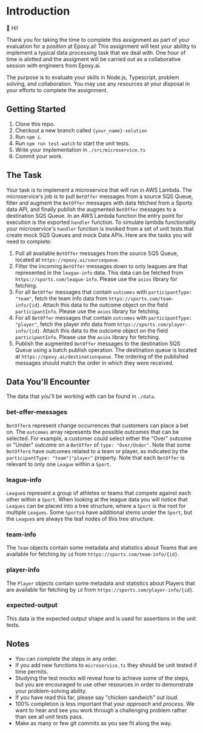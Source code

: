 # Introduction

👋 Hi!

Thank you for taking the time to complete this assignment as part of your evaluation for a position at Epoxy.ai! This assignment will test your abililty to implement a typical data processing task that we deal with. One hour of time is alotted and the assigment will be carried out as a collaborative session with engineers from Epoxy.ai.

The purpose is to evaluate your skills in Node.js, Typescript, problem solving, and collaboration. You may use any resources at your disposal in your efforts to complete the assignment.

## Getting Started

1. Clone this repo.
2. Checkout a new branch called `{your_name}-solution`
3. Run `npm i`.
4. Run `npm run test-watch` to start the unit tests.
5. Write your implementation in `./src/microservice.ts`
6. Commit your work.

## The Task

Your task is to implement a microservice that will run in AWS Lambda. The microservice's job is to pull `BetOffer` messages from a source SQS Queue, filter and augment the `BetOffer` messages with data fetched from a Sports data API, and finally publish the augmented `BetOffer` messages to a destination SQS Queue. In an AWS Lambda function the entry point for execution is the exported `handler` function. To simulate lambda functionality your microservice's `handler` function is invoked from a set of unit tests that create mock SQS Queues and mock Data APIs. Here are the tasks you will need to complete:

1. Pull all available `BetOffer` messages from the source SQS Queue, located at `https://epoxy.ai/sourcequeue`.
2. Filter the incoming `BetOffer` messages down to only leagues are that represented in the `league-info` data. This data can be fetched from `https://sports.com/league-info`. Please use the `axios` library for fetching.
4. For all `BetOffer` messages that contain `outcomes` with `participantType: "team"`, fetch the team info data from `https://sports.com/team-info/{id}`. Attach this data to the outcome object on the field `participantInfo`. Please use the `axios` library for fetching.
4. For all `BetOffer` messages that contain `outcomes` with `participantType: "player"`, fetch the player info data from `https://sports.com/player-info/{id}`. Attach this data to the outcome object on the field `participantInfo`. Please use the `axios` library for fetching.
5. Publish the augmented `BetOffer` messages to the destination SQS Queue using a batch publish operation. The destination queue is located at `https://epoxy.ai/destinationqueue`. The ordering of the published messages should match the order in which they were received.

## Data You'll Encounter

The data that you'll be working with can be found in `./data`.

### bet-offer-messages

`BetOffer`s represent change occurrences that customers can place a bet on. The `outcomes` array represents the possible outcomes that can be selected. For example, a customer could select either the "Over" outcome or "Under" outcome on a `BetOffer` of `type: "Over/Under"`. Note that some `BetOffer`s have outcomes related to a team or player, as indicated by the `participantType: "team"|"player"` property. Note that each `BetOffer` is relevant to only one `League` within a `Sport`.

### league-info

`League`s represent a group of athletes or teams that compete against each other within a `Sport`. When looking at the league data you will notice that `Leagues` can be placed into a tree structure, where a `Sport` is the root for multiple `Leagues`. Some `Sports`s have additional stems under the `Sport`, but the `League`s are always the leaf nodes of this tree structure.

### team-info

The `Team` objects contain some metadata and statistics about Teams that are available for fetching by `id` from `https://sports.com/team-info/{id}`.

### player-info

The `Player` objects contain some metadata and statistics about Players that are available for fetching by `id` from `https://sports.com/player-info/{id}`.

### expected-output

This data is the expected output shape and is used for assertions in the unit tests.

## Notes

* You can complete the steps in any order.
* If you add new functions to `microservice.ts` they should be unit tested if time permits.
* Studying the test mocks will reveal how to achieve some of the steps, but you are encouraged to use other resources in order to demonstrate your problem-solving ability.
* If you have read this far, please say "chicken sandwich" out loud.
* 100% completion is less important that your _approach_ and _process_. We want to hear and see you work through a challenging problem rather than see all unit tests pass.
* Make as many or few git commits as you see fit along the way.
